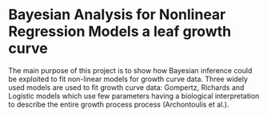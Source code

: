 # Bayesian Analysis for Nonlinear Regression Models a leaf growth curve

The main purpose of this project is to show how Bayesian inference could be exploited to fit non-linear models for growth curve data. Three widely used models are used to fit growth curve data: Gompertz, Richards and Logistic models which use few parameters having a biological interpretation to describe the entire growth process process (Archontoulis et al.).

